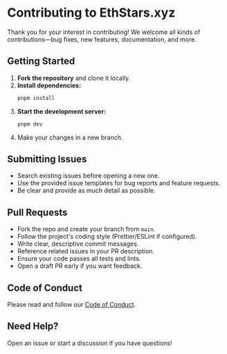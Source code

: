 # Contributing to EthStars.xyz

Thank you for your interest in contributing! We welcome all kinds of contributions—bug fixes, new features, documentation, and more.

## Getting Started

1. **Fork the repository** and clone it locally.
2. **Install dependencies:**
   ```bash
   pnpm install
   ```
3. **Start the development server:**
   ```bash
   pnpm dev
   ```
4. Make your changes in a new branch.

## Submitting Issues

- Search existing issues before opening a new one.
- Use the provided issue templates for bug reports and feature requests.
- Be clear and provide as much detail as possible.

## Pull Requests

- Fork the repo and create your branch from `main`.
- Follow the project's coding style (Prettier/ESLint if configured).
- Write clear, descriptive commit messages.
- Reference related issues in your PR description.
- Ensure your code passes all tests and lints.
- Open a draft PR early if you want feedback.

## Code of Conduct

Please read and follow our [Code of Conduct](CODE_OF_CONDUCT.md).

## Need Help?

Open an issue or start a discussion if you have questions!
